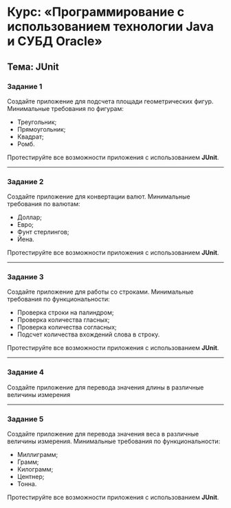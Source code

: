 # Курс: «Программирование с использованием технологии Java и СУБД Oracle»

## Тема: JUnit



### Задание 1

Создайте приложение для подсчета площади геометрических фигур. Минимальные требования по фигурам:
- Треугольник;
- Прямоугольник;
- Квадрат;
- Ромб.

Протестируйте все возможности приложения с использованием **JUnit**.

---

### Задание 2

Создайте приложение для конвертации валют. Минимальные требования по валютам:
- Доллар;
- Евро;
- Фунт стерлингов;
- Йена.

Протестируйте все возможности приложения с использованием **JUnit**.

---

### Задание 3

Создайте приложение для работы со строками. Минимальные требования по функциональности:
- Проверка строки на палиндром;
- Проверка количества гласных;
- Проверка количества согласных;
- Подсчет количества вхождений слова в строку.

Протестируйте все возможности приложения с использованием **JUnit**.

---

### Задание 4

Создайте приложение для перевода значения длины в различные величины измерения

---

### Задание 5

Создайте приложение для перевода значения веса в различные величины измерения. Минимальные требования по функциональности:
- Миллиграмм;
- Грамм;
- Килограмм;
- Центнер;
- Тонна.

Протестируйте все возможности приложения с использованием **JUnit**.